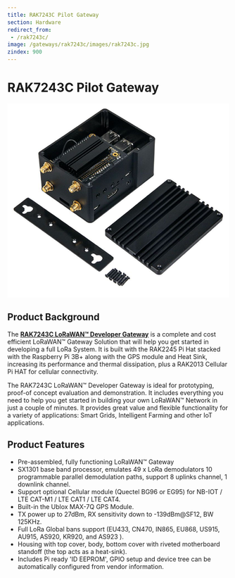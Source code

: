 ```yaml
---
title: RAK7243C Pilot Gateway
section: Hardware
redirect_from:
 - /rak7243c/
image: /gateways/rak7243c/images/rak7243c.jpg
zindex: 900
---
```

# RAK7243C Pilot Gateway

![Figure 1: RAK7243C Pilot Gateway](images/rak7243c.jpg)

## Product Background

The [**RAK7243C LoRaWAN™ Developer Gateway**](https://store.rakwireless.com/products/rak7243c-pilot-gateway) is a complete and cost efficient LoRaWAN™ Gateway Solution that will help you get started in developing a full LoRa System. It is built with the RAK2245 Pi Hat stacked with the Raspberry Pi 3B+ along with the GPS module and Heat Sink, increasing its performance and thermal dissipation, plus a RAK2013 Cellular Pi HAT for cellular connectivity. 

The RAK7243C LoRaWAN™ Developer Gateway is ideal for prototyping, proof-of concept evaluation and demonstration. It includes everything you need to help you get started in building your own LoRaWAN™ Network in just a couple of minutes. It provides great value and flexible functionality for a variety of applications: Smart Grids, Intelligent Farming and other IoT applications.


## Product Features
* Pre-assembled, fully functioning LoRaWAN™ Gateway
* SX1301 base band processor, emulates 49 x LoRa demodulators 10 programmable parallel demodulation paths, support 8 uplinks channel, 1 downlink channel.
* Support optional Cellular module (Quectel BG96 or EG95) for NB-IOT / LTE CAT-M1 / LTE CAT1 / LTE CAT4.
* Built-in the Ublox MAX-7Q GPS Module.
* TX power up to 27dBm, RX sensitivity down to -139dBm@SF12, BW 125KHz.
* Full LoRa Global bans support (EU433, CN470, IN865, EU868, US915, AU915, AS920, KR920, and AS923 ).
* Housing with top cover, body, bottom cover with riveted motherboard standoff (the top acts as a heat-sink).
* Includes Pi ready 'ID EEPROM', GPIO setup and device tree can be automatically configured from vendor information.

